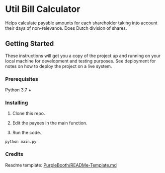 # Util Bill Calculator

Helps calculate payable amounts for each shareholder taking into account their days of non-relevance. Does Dutch division of shares.

## Getting Started

These instructions will get you a copy of the project up and running on your local machine for development and testing purposes. See deployment for notes on how to deploy the project on a live system.

### Prerequisites

Python 3.7 +

### Installing

1. Clone this repo.

2. Edit the payees in the main function.

3. Run the code.
```
python main.py
```

### Credits
Readme template: [PurpleBooth/READMe-Template.md](https://gist.githubusercontent.com/PurpleBooth/109311bb0361f32d87a2/raw/8254b53ab8dcb18afc64287aaddd9e5b6059f880/README-Template.md)
